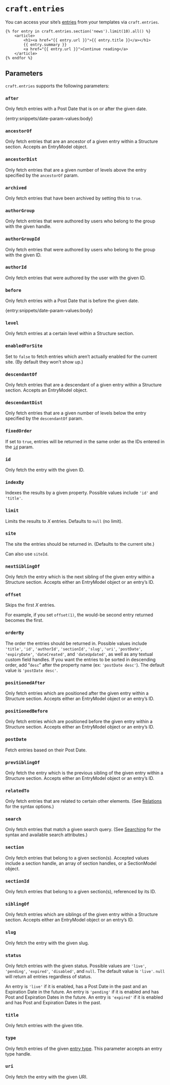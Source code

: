 `craft.entries`
===============

You can access your site’s [entries](/en/sections-and-entries.md) from your templates via `craft.entries`.

```twig
{% for entry in craft.entries.section('news').limit(10).all() %}
    <article>
        <h1><a href="{{ entry.url }}">{{ entry.title }}</a></h1>
        {{ entry.summary }}
        <a href="{{ entry.url }}">Continue reading</a>
    </article>
{% endfor %}
```

## Parameters

`craft.entries` supports the following parameters:

### `after`

Only fetch entries with a Post Date that is on or after the given date.

{entry:snippets/date-param-values:body}

### `ancestorOf`

Only fetch entries that are an ancestor of a given entry within a Structure section. Accepts an EntryModel object.

### `ancestorDist`

Only fetch entries that are a given number of levels above the entry specified by the `ancestorOf` param.

### `archived`

Only fetch entries that have been archived by setting this to `true`.

### `authorGroup`

Only fetch entries that were authored by users who belong to the group with the given handle.

### `authorGroupId`

Only fetch entries that were authored by users who belong to the group with the given ID.

### `authorId`

Only fetch entries that were authored by the user with the given ID.

### `before`

Only fetch entries with a Post Date that is before the given date.

{entry:snippets/date-param-values:body}

### `level`

Only fetch entries at a certain level within a Structure section.

### `enabledForSite`

Set to `false` to fetch entries which aren’t actually enabled for the current site. (By default they won’t show up.)

### `descendantOf`

Only fetch entries that are a descendant of a given entry within a Structure section. Accepts an EntryModel object.

### `descendantDist`

Only fetch entries that are a given number of levels below the entry specified by the `descendantOf` param.

### `fixedOrder`

If set to `true`, entries will be returned in the same order as the IDs entered in the [`id`](#id) param.

### `id`

Only fetch the entry with the given ID.

### `indexBy`

Indexes the results by a given property. Possible values include `'id'` and `'title'`.

### `limit`

Limits the results to *X* entries. Defaults to `null` (no limit).

### `site`

The site the entries should be returned in. (Defaults to the current site.)

Can also use `siteId`.

### `nextSiblingOf`

Only fetch the entry which is the next sibling of the given entry within a Structure section. Accepts either an EntryModel object or an entry’s ID.

### `offset`

Skips the first *X* entries.

For example, if you set `offset(1)`, the would-be second entry returned becomes the first.

### `orderBy`

The order the entries should be returned in. Possible values include `'title'`, `'id'`, `'authorId'`, `'sectionId'`, `'slug'`, `'uri'`, `'postDate'`, `'expiryDate'`, `'dateCreated'`, and `'dateUpdated'`, as well as any textual custom field handles. If you want the entries to be sorted in descending order, add “`desc`” after the property name (ex: `'postDate desc'`). The default value is `'postDate desc'`.

### `positionedAfter`

Only fetch entries which are positioned after the given entry within a Structure section. Accepts either an EntryModel object or an entry’s ID.

### `positionedBefore`

Only fetch entries which are positioned before the given entry within a Structure section. Accepts either an EntryModel object or an entry’s ID.

### `postDate`

Fetch entries based on their Post Date.

### `prevSiblingOf`

Only fetch the entry which is the previous sibling of the given entry within a Structure section. Accepts either an EntryModel object or an entry’s ID.

### `relatedTo`

Only fetch entries that are related to certain other elements. (See [Relations](/en/relations.md) for the syntax options.)

### `search`

Only fetch entries that match a given search query. (See [Searching](/en/searching.md) for the syntax and available search attributes.)

### `section`

Only fetch entries that belong to a given section(s). Accepted values include a section handle, an array of section handles, or a SectionModel object.

### `sectionId`

Only fetch entries that belong to a given section(s), referenced by its ID.

### `siblingOf`

Only fetch entries which are siblings of the given entry within a Structure section. Accepts either an EntryModel object or an entry’s ID.

### `slug`

Only fetch the entry with the given slug.

### `status`

Only fetch entries with the given status. Possible values are `'live'`, `'pending'`, `'expired'`, `'disabled'`, and `null`. The default value is `'live'`. `null` will return all entries regardless of status.

An entry is `'live'` if it is enabled, has a Post Date in the past and an Expiration Date in the future. An entry is `'pending'` if it is enabled and has Post and Expiration Dates in the future. An entry is `'expired'` if it is enabled and has Post and Expiration Dates in the past.

### `title`

Only fetch entries with the given title.

### `type`

Only fetch entries of the given [entry type](/en/sections-and-entries.md#entry-types). This parameter accepts an entry type handle.

### `uri`

Only fetch the entry with the given URI.
